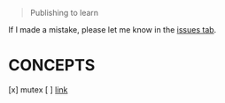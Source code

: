 > Publishing to learn  

If I made a mistake, please let me know in the [issues tab](https://github.com/sambalsam007/ft_philosophers/issues).

# CONCEPTS
[x] mutex
[ ] [link](https://google.com/)
